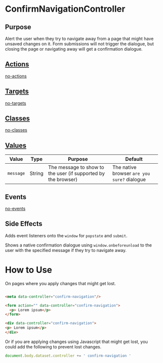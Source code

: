 # ConfirmNavigationController

## Purpose

Alert the user when they try to navigate away from a page that might have unsaved changes on it. Form submissions will not trigger the dialogue, but closing the page or navigating away will get a
confirmation dialogue.

## [Actions](https://stimulus.hotwire.dev/reference/actions)

[no-actions](../_partials/no-actions.md ':include')

## [Targets](https://stimulus.hotwire.dev/reference/targets)

[no-targets](../_partials/no-targets.md ':include')

## [Classes](https://stimulus.hotwire.dev/reference/classes)

[no-classes](../_partials/no-classes.md ':include')

## [Values](https://stimulus.hotwire.dev/reference/values)

| Value | Type | Purpose | Default |
| --- | --- | --- | --- |
| `message` | String | The message to show to the user (if supported by the browser) | The native browser `are you sure?` dialogue |

## Events

[no-events](../_partials/no-events.md ':include')

## Side Effects

Adds event listeners onto the `window` for `popstate` and `submit`.

Shows a native confirmation dialogue using `window.onbeforeunload` to the user with the specified message if they try to navigate away.

# How to Use

On pages where you apply changes that might get lost.

```html

<meta data-controller="confirm-navigation"/> 
```

```html
<form action="" data-controller="confirm-navigation">
  <p> Lorem ipsum</p>
</form> 
```

```html
<div data-controller="confirm-navigation">
<p> Lorem ipsum</p>
</div>  
```

Or if you are applying changes using Javascript that might get lost, you could add the following to prevent lost changes.

```javascript
document.body.dataset.controller += ' confirm-navigation '
```
